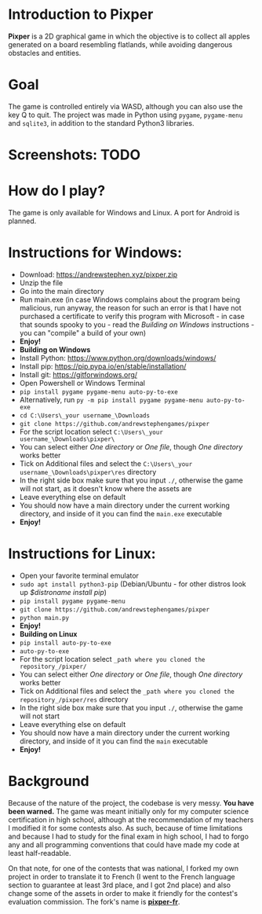 # Introduction to Pixper
**Pixper** is a 2D graphical game in which the objective is to collect all apples generated on a board resembling flatlands, while avoiding dangerous obstacles and entities.

# Goal
The game is controlled entirely via WASD, although you can also use the key Q to quit. The project was made in Python using `pygame`, `pygame-menu` and `sqlite3`, in addition to the standard Python3 libraries.

# Screenshots: TODO

# How do I play?
The game is only available for Windows and Linux. A port for Android is planned.

# Instructions for Windows:
* Download: https://andrewstephen.xyz/pixper.zip
* Unzip the file
* Go into the main directory
* Run main.exe (in case Windows complains about the program being malicious, run anyway, the reason for such an error is that I have not purchased a certificate to verify this program with Microsoft - in case that sounds spooky to you - read the _Building on Windows_ instructions - you can "compile" a build of your own)
* **Enjoy!**
* **Building on Windows**
* Install Python: https://www.python.org/downloads/windows/
* Install pip: https://pip.pypa.io/en/stable/installation/
* Install git: https://gitforwindows.org/
* Open Powershell or Windows Terminal
* `pip install pygame pygame-menu auto-py-to-exe`
* Alternatively, run `py -m pip install pygame pygame-menu auto-py-to-exe`
* `cd C:\Users\_your username_\Downloads`
* `git clone https://github.com/andrewstephengames/pixper`
* For the script location select `C:\Users\_your username_\Downloads\pixper\`
* You can select either _One directory_ or _One file_, though _One directory_ works better
* Tick on Additional files and select the `C:\Users\_your username_\Downloads\pixper\res` directory
* In the right side box make sure that you input `./`, otherwise the game will not start, as it doesn't know where the assets are
* Leave everything else on default
* You should now have a main directory under the current working directory, and inside of it you can find the `main.exe` executable
* **Enjoy!**


# Instructions for Linux:
* Open your favorite terminal emulator
* `sudo apt install python3-pip` (Debian/Ubuntu - for other distros look up _$distroname install pip_)
* `pip install pygame pygame-menu`
* `git clone https://github.com/andrewstephengames/pixper`
* `python main.py`
* **Enjoy!**
* **Building on Linux**
* `pip install auto-py-to-exe`
* `auto-py-to-exe`
* For the script location select `_path where you cloned the repository_/pixper/`
* You can select either _One directory_ or _One file_, though _One directory_ works better
* Tick on Additional files and select the `_path where you cloned the repository_/pixper/res` directory
* In the right side box make sure that you input `./`, otherwise the game will not start
* Leave everything else on default
* You should now have a main directory under the current working directory, and inside of it you can find the `main` executable
* **Enjoy!**



# Background
Because of the nature of the project, the codebase is very messy. **You have been warned.** The game was meant initially only for my computer science certification in high school, although at the recommendation of my teachers I modified it for some contests also.  As such, because of time limitations and because I had to study for the final exam in high school, I had to forgo any and all programming conventions that could have made my code at least half-readable.

On that note, for one of the contests that was national, I forked my own project in order to translate it to French (I went to the French language section to guarantee at least 3rd place, and I got 2nd place) and also change some of the assets in order to make it friendly for the contest's evaluation commission. The fork's name is [**pixper-fr**](https://github.com/andrewstephengames/pixper-fr).

